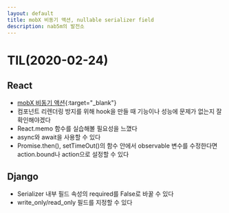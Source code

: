 ```yaml
---
layout: default
title: mobX 비동기 액션, nullable serializer field
description: nab5m의 발전소
---
```

# TIL(2020-02-24)

## React
- [mobX 비동기 액션](https://byseop.netlify.com/mobx-async/){:target="_blank"}
- 컴포넌트 리렌더링 방지를 위해 hook을 만들 때 기능이나 성능에 문제가 없는지 잘 확인해야겠다
- React.memo 함수를 실습해볼 필요성을 느꼈다
- async와 await을 사용할 수 있다
- Promise.then(), setTimeOut()의 함수 안에서 observable 변수를 수정한다면 action.bound나 action으로 설정할 수 있다

## Django
- Serializer 내부 필드 속성의 required를 False로 바꿀 수 있다
- write_only/read_only 필드를 지정할 수 있다